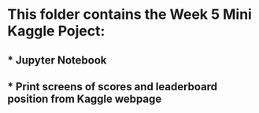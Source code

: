 # This folder contains the Week 5 Mini Kaggle Poject:
## * Jupyter Notebook
## * Print screens of scores and leaderboard position from Kaggle webpage
